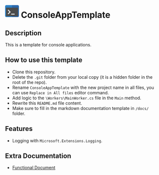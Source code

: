 
# <img src="Icon.png" width="45"/> ConsoleAppTemplate


## Description

This is a template for console applications.


## How to use this template
- Clone this repository.
- Delete the `.git` folder from your local copy (it is a hidden folder in the root of the repo).
- Rename `ConsoleAppTemplate` with the new project name in all files, you can use `Replace in All files` editor command.
- Add logic to the `\Workers\MainWorker.cs` file in the `Main` method.
- Rewrite this `README.md` file content.
- Make sure to fill in the markdown documentation template in `/docs/` folder.

## Features
- Logging with `Microsoft.Extensions.Logging`.

## Extra Documentation
- [Functional Document](/docs/FunctionalDoc.md)

